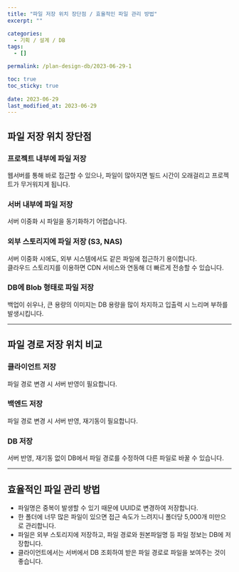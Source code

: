 ```yaml
---
title: "파일 저장 위치 장단점 / 효율적인 파일 관리 방법"
excerpt: ""

categories:
  - 기획 / 설계 / DB
tags:
  - []

permalink: /plan-design-db/2023-06-29-1

toc: true
toc_sticky: true
 
date: 2023-06-29
last_modified_at: 2023-06-29
---
```


## 파일 저장 위치 장단점

### 프로젝트 내부에 파일 저장
웹서버를 통해 바로 접근할 수 있으나, 파일이 많아지면 빌드 시간이 오래걸리고 프로젝트가 무거워지게 됩니다.

### 서버 내부에 파일 저장
서버 이중화 시 파일을 동기화하기 어렵습니다.

### 외부 스토리지에 파일 저장 (S3, NAS)
서버 이중화 시에도, 외부 시스템에서도 같은 파일에 접근하기 용이합니다.  
클라우드 스토리지를 이용하면 CDN 서비스와 연동해 더 빠르게 전송할 수 있습니다.

### DB에 Blob 형태로 파일 저장
백업이 쉬우나, 큰 용량의 이미지는 DB 용량을 많이 차지하고 입출력 시 느리며 부하를 발생시킵니다.

---

## 파일 경로 저장 위치 비교

### 클라이언트 저장
파일 경로 변경 시 서버 반영이 필요합니다.

### 백엔드 저장
파일 경로 변경 시 서버 반영, 재기동이 필요합니다.

### DB 저장
서버 반영, 재기동 없이 DB에서 파일 경로를 수정하여 다른 파일로 바꿀 수 있습니다.

---

## 효율적인 파일 관리 방법

- 파일명은 중복이 발생할 수 있기 때문에 UUID로 변경하여 저장합니다.
- 한 폴더에 너무 많은 파일이 있으면 접근 속도가 느려지니 폴더당 5,000개 미만으로 관리합니다.
- 파일은 외부 스토리지에 저장하고, 파일 경로와 원본파일명 등 파일 정보는 DB에 저장합니다.
- 클라이언트에서는 서버에서 DB 조회하여 받은 파일 경로로 파일을 보여주는 것이 좋습니다.
